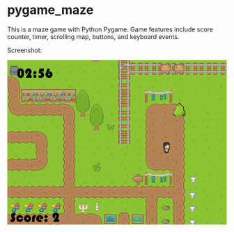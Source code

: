 # pygame_maze
This is a maze game with Python Pygame. Game features include score counter, timer, scrolling map, buttons, and keyboard events.

Screenshot:<br/>

![screenshot1](pygame_maze_screenshot1.png)
